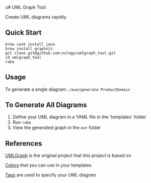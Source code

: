 u# UML Graph Tool

Create UML diagrams rapidly.

## Quick Start

    brew cask install java
    brew install graphviz
    git clone git@github.com:nulogy/umlgraph_tool.git
    cd umlgraph_tool
    rake


## Usage

To generate a single diagram:`./exe/generate ProductDomain`


## To Generate All Diagrams

1. Define your UML diagram in a YAML file in the 'templates' folder
2. Run `rake`
3. View the generated graph in the `out` folder


## References

[UMLGraph](https://www.spinellis.gr/umlgraph/) is the original project that this project is based on

[Colors](http://www.graphviz.org/doc/info/colors.html) that you can use in your templates

[Tags](http://www.spinellis.gr/umlgraph/doc/cd-model.html) are used to specify your UML diagram
